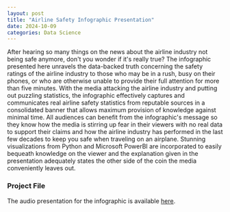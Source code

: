 ```yaml
---
layout: post
title: "Airline Safety Infographic Presentation"
date: 2024-10-09
categories: Data Science
---
```


After hearing so many things on the news about the airline industry not being safe anymore, don't you wonder if it's really true? 
The infographic presented here unravels the data-backed truth concerning the safety ratings of the airline industry to those who may be in a rush, busy on their phones, or who are otherwise unable to provide their full attention for more than five minutes. 
With the media attacking the airline industry and putting out puzzling statistics, the infographic effectively captures and communicates real airline safety statistics from reputable sources in a consolidated banner that allows maximum provision of knowledge against minimal time. 
All audiences can benefit from the infographic's message so they know how the media is stirring up fear in their viewers with no real data to support their claims and how the airline industry has performed in the last few decades to keep you safe when traveling on an airplane. 
Stunning visualizations from Python and Microsoft PowerBI are incorporated to easily bequeath knowledge on the viewer and the explanation given in the presentation adequately states the other side of the coin the media conveniently leaves out. 

### Project File
The audio presentation for the infographic is available [here](https://github.com/SosukeAizen5/Portfolio/blob/main/Portfolio/Airline%20Safety%20Infographic%20Presentation.mp4).
